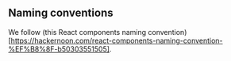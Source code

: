 ## Naming conventions

We follow (this React components naming convention)[https://hackernoon.com/react-components-naming-convention-%EF%B8%8F-b50303551505].